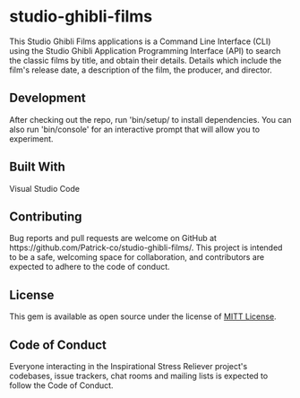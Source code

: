 # studio-ghibli-films
This Studio Ghibli Films applications is a Command Line Interface (CLI) using the Studio Ghibli Application Programming Interface (API) to search the classic films by title, and  obtain their details. Details which include the film's release date, a description of the film, the producer, and director.

<h2>Development</h2>
After checking out the repo, run 'bin/setup/ to install dependencies. You can also run 'bin/console' for an interactive prompt that will allow you to experiment.

<h2>Built With</h2>
Visual Studio Code

<h2>Contributing</h2>
Bug reports and pull requests are welcome on GitHub at https://github.com/Patrick-co/studio-ghibli-films/. This project is intended to be a safe, welcoming space for collaboration, and contributors are expected to adhere to the code of conduct.

<h2>License</h2>
This gem is available as open source under the license of <a href="https://opensource.org/licenses/MIT">MITT License</a>.

<h2>Code of Conduct</h2>
Everyone interacting in the Inspirational Stress Reliever project's codebases, issue trackers, chat rooms and mailing lists is expected to follow the Code of Conduct.
